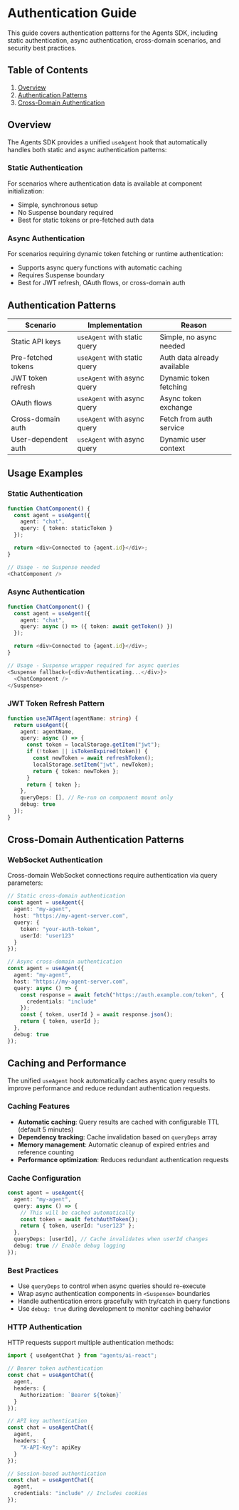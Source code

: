 # Authentication Guide

This guide covers authentication patterns for the Agents SDK, including static authentication, async authentication, cross-domain scenarios, and security best practices.

## Table of Contents

1. [Overview](#overview)
2. [Authentication Patterns](#authentication-patterns)
3. [Cross-Domain Authentication](#cross-domain-authentication)

## Overview

The Agents SDK provides a unified `useAgent` hook that automatically handles both static and async authentication patterns:

### Static Authentication

For scenarios where authentication data is available at component initialization:

- Simple, synchronous setup
- No Suspense boundary required
- Best for static tokens or pre-fetched auth data

### Async Authentication

For scenarios requiring dynamic token fetching or runtime authentication:

- Supports async query functions with automatic caching
- Requires Suspense boundary
- Best for JWT refresh, OAuth flows, or cross-domain auth

## Authentication Patterns

| Scenario            | Implementation               | Reason                      |
| ------------------- | ---------------------------- | --------------------------- |
| Static API keys     | `useAgent` with static query | Simple, no async needed     |
| Pre-fetched tokens  | `useAgent` with static query | Auth data already available |
| JWT token refresh   | `useAgent` with async query  | Dynamic token fetching      |
| OAuth flows         | `useAgent` with async query  | Async token exchange        |
| Cross-domain auth   | `useAgent` with async query  | Fetch from auth service     |
| User-dependent auth | `useAgent` with async query  | Dynamic user context        |

## Usage Examples

### Static Authentication

```typescript
function ChatComponent() {
  const agent = useAgent({
    agent: "chat",
    query: { token: staticToken }
  });

  return <div>Connected to {agent.id}</div>;
}

// Usage - no Suspense needed
<ChatComponent />
```

### Async Authentication

```typescript
function ChatComponent() {
  const agent = useAgent({
    agent: "chat",
    query: async () => ({ token: await getToken() })
  });

  return <div>Connected to {agent.id}</div>;
}

// Usage - Suspense wrapper required for async queries
<Suspense fallback={<div>Authenticating...</div>}>
  <ChatComponent />
</Suspense>
```

### JWT Token Refresh Pattern

```typescript
function useJWTAgent(agentName: string) {
  return useAgent({
    agent: agentName,
    query: async () => {
      const token = localStorage.getItem("jwt");
      if (!token || isTokenExpired(token)) {
        const newToken = await refreshToken();
        localStorage.setItem("jwt", newToken);
        return { token: newToken };
      }
      return { token };
    },
    queryDeps: [], // Re-run on component mount only
    debug: true
  });
}
```

## Cross-Domain Authentication Patterns

### WebSocket Authentication

Cross-domain WebSocket connections require authentication via query parameters:

```typescript
// Static cross-domain authentication
const agent = useAgent({
  agent: "my-agent",
  host: "https://my-agent-server.com",
  query: {
    token: "your-auth-token",
    userId: "user123"
  }
});

// Async cross-domain authentication
const agent = useAgent({
  agent: "my-agent",
  host: "https://my-agent-server.com",
  query: async () => {
    const response = await fetch("https://auth.example.com/token", {
      credentials: "include"
    });
    const { token, userId } = await response.json();
    return { token, userId };
  },
  debug: true
});
```

## Caching and Performance

The unified `useAgent` hook automatically caches async query results to improve performance and reduce redundant authentication requests.

### Caching Features

- **Automatic caching**: Query results are cached with configurable TTL (default 5 minutes)
- **Dependency tracking**: Cache invalidation based on `queryDeps` array
- **Memory management**: Automatic cleanup of expired entries and reference counting
- **Performance optimization**: Reduces redundant authentication requests

### Cache Configuration

```typescript
const agent = useAgent({
  agent: "my-agent",
  query: async () => {
    // This will be cached automatically
    const token = await fetchAuthToken();
    return { token, userId: "user123" };
  },
  queryDeps: [userId], // Cache invalidates when userId changes
  debug: true // Enable debug logging
});
```

### Best Practices

- Use `queryDeps` to control when async queries should re-execute
- Wrap async authentication components in `<Suspense>` boundaries
- Handle authentication errors gracefully with try/catch in query functions
- Use `debug: true` during development to monitor caching behavior

### HTTP Authentication

HTTP requests support multiple authentication methods:

```typescript
import { useAgentChat } from "agents/ai-react";

// Bearer token authentication
const chat = useAgentChat({
  agent,
  headers: {
    Authorization: `Bearer ${token}`
  }
});

// API key authentication
const chat = useAgentChat({
  agent,
  headers: {
    "X-API-Key": apiKey
  }
});

// Session-based authentication
const chat = useAgentChat({
  agent,
  credentials: "include" // Includes cookies
});
```
